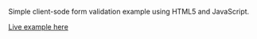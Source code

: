 Simple client-sode form validation example using HTML5 and JavaScript.

[Live example here](https://jackfcs.github.io/form-validation/)

